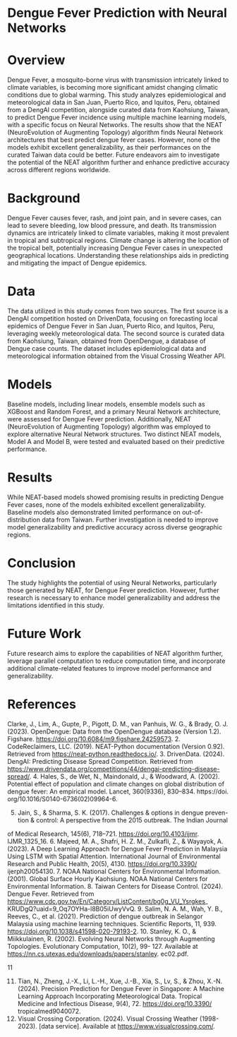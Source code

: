 
# Dengue Fever Prediction with Neural Networks

# Overview
Dengue Fever, a mosquito-borne virus with transmission intricately linked to climate variables, is becoming more significant amidst changing climatic conditions due to global warming. This study analyzes epidemiological and meteorological data in San Juan, Puerto Rico, and Iquitos, Peru, obtained from a DengAI competition, alongside curated data from Kaohsiung, Taiwan, to predict Dengue Fever incidence using multiple machine learning models, with a specific focus on Neural Networks. The results show that the NEAT (NeuroEvolution of Augmenting Topology) algorithm finds Neural Network architectures that best predict dengue fever cases. However, none of the models exhibit excellent generalizability, as their performances on the curated Taiwan data could be better. Future endeavors aim to investigate the potential of the NEAT algorithm further and enhance predictive accuracy across different regions worldwide.

# Background
Dengue Fever causes fever, rash, and joint pain, and in severe cases, can lead to severe bleeding, low blood pressure, and death. Its transmission dynamics are intricately linked to climate variables, making it most prevalent in tropical and subtropical regions. Climate change is altering the location of the tropical belt, potentially increasing Dengue Fever cases in unexpected geographical locations. Understanding these relationships aids in predicting and mitigating the impact of Dengue epidemics.

# Data
The data utilized in this study comes from two sources. The first source is a DengAI competition hosted on DrivenData, focusing on forecasting local epidemics of Dengue Fever in San Juan, Puerto Rico, and Iquitos, Peru, leveraging weekly meteorological data. The second source is curated data from Kaohsiung, Taiwan, obtained from OpenDengue, a database of Dengue case counts. The dataset includes epidemiological data and meteorological information obtained from the Visual Crossing Weather API.

# Models
Baseline models, including linear models, ensemble models such as XGBoost and Random Forest, and a primary Neural Network architecture, were assessed for Dengue Fever prediction. Additionally, NEAT (NeuroEvolution of Augmenting Topology) algorithm was employed to explore alternative Neural Network structures. Two distinct NEAT models, Model A and Model B, were tested and evaluated based on their predictive performance.

# Results
While NEAT-based models showed promising results in predicting Dengue Fever cases, none of the models exhibited excellent generalizability. Baseline models also demonstrated limited performance on out-of-distribution data from Taiwan. Further investigation is needed to improve model generalizability and predictive accuracy across diverse geographic regions.

# Conclusion
The study highlights the potential of using Neural Networks, particularly those generated by NEAT, for Dengue Fever prediction. However, further research is necessary to enhance model generalizability and address the limitations identified in this study.

# Future Work
Future research aims to explore the capabilities of NEAT algorithm further, leverage parallel computation to reduce computation time, and incorporate additional climate-related features to improve model performance and generalizability.

# References
Clarke, J., Lim, A., Gupte, P., Pigott, D. M., van Panhuis, W. G., &
Brady, O. J. (2023). OpenDengue: Data from the OpenDengue database
(Version 1.2). Figshare. https://doi.org/10.6084/m9.figshare.24259573.
2. CodeReclaimers, LLC. (2019). NEAT-Python documentation (Version
0.92). Retrieved from https://neat-python.readthedocs.io/.
3. DrivenData. (2024). DengAI: Predicting Disease Spread Competition.
Retrieved from
https://www.drivendata.org/competitions/44/dengai-predicting-disease-spread/.
4. Hales, S., de Wet, N., Maindonald, J., & Woodward, A. (2002). Potential
effect of population and climate changes on global distribution of dengue
fever: An empirical model. Lancet, 360(9336), 830–834. https://doi.
org/10.1016/S0140-6736(02)09964-6.

5. Jain, S., & Sharma, S. K. (2017). Challenges & options in dengue preven-
tion & control: A perspective from the 2015 outbreak. The Indian Journal

of Medical Research, 145(6), 718–721. https://doi.org/10.4103/ijmr.
IJMR_1325_16.
6. Majeed, M. A., Shafri, H. Z. M., Zulkafli, Z., & Wayayok, A. (2023). A
Deep Learning Approach for Dengue Fever Prediction in Malaysia Using
LSTM with Spatial Attention. International Journal of Environmental
Research and Public Health, 20(5), 4130. https://doi.org/10.3390/
ijerph20054130.
7. NOAA National Centers for Environmental Information. (2001). Global
Surface Hourly Kaohsiung. NOAA National Centers for Environmental
Information.
8. Taiwan Centers for Disease Control. (2024). Dengue Fever. Retrieved
from
https://www.cdc.gov.tw/En/Category/ListContent/bg0g_VU_Ysrgkes_
KRUDgQ?uaid=9_Oq7OYHa-l8B05iUwyVvQ.
9. Salim, N. A. M., Wah, Y. B., Reeves, C., et al. (2021). Prediction of
dengue outbreak in Selangor Malaysia using machine learning techniques.
Scientific Reports, 11, 939. https://doi.org/10.1038/s41598-020-79193-2.
10. Stanley, K. O., & Miikkulainen, R. (2002). Evolving Neural Networks
through Augmenting Topologies. Evolutionary Computation, 10(2), 99-
127. Available at https://nn.cs.utexas.edu/downloads/papers/stanley.
ec02.pdf.

11

11. Tian, N., Zheng, J.-X., Li, L.-H., Xue, J.-B., Xia, S., Lv, S., & Zhou,
X.-N. (2024). Precision Prediction for Dengue Fever in Singapore: A
Machine Learning Approach Incorporating Meteorological Data. Tropical
Medicine and Infectious Disease, 9(4), 72. https://doi.org/10.3390/
tropicalmed9040072.
12. Visual Crossing Corporation. (2024). Visual Crossing Weather (1998-
2023). [data service]. Available at https://www.visualcrossing.com/.






